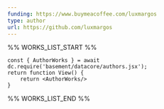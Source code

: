 ```yaml
---
funding: https://www.buymeacoffee.com/luxmargos
type: author
url: https://github.com/luxmargos
---
```



%% WORKS_LIST_START %%

```datacorejsx
const { AuthorWorks } = await dc.require('basement/datacore/authors.jsx');
return function View() {
    return <AuthorWorks/>
}
```
%% WORKS_LIST_END %%